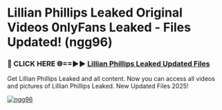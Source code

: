 # Lillian Phillips Leaked Original Videos 0nlyFans Leaked - Files Updated! (ngg96)

<h3>🔴 CLICK HERE 🌐==►► <a href="https://tinyurl.com/ehrbuxhb" rel="nofollow">Lillian Phillips Leaked Updated Files</a></h3>

Get Lillian Phillips Leaked and all content. Now you can access all videos and pictures of Lillian Phillips Leaked. New Updated Files 2025!

[![ngg96](https://i.imgur.com/lVYEuWS.gif)](https://tinyurl.com/ehrbuxhb)
